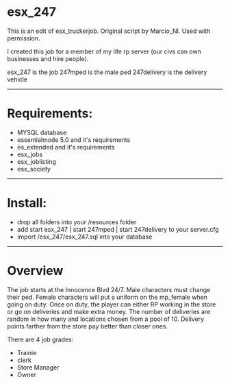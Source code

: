 # esx_247
This is an edit of esx_truckerjob.  Original script by Marcio_Nl. Used with permission.

I created this job for a member of my life rp server (our civs can own businesses and hire people).

esx_247 is the job
247mped is the male ped
247delivery is the delivery vehicle

----------------------------------

# Requirements:
- MYSQL database
- essentialmode 5.0 and it's requirements
- es_extended and it's requirements
- esx_jobs
- esx_joblisting
- esx_society

----------------------------------

# Install:
- drop all folders into your /resources folder
- add start esx_247 | start 247mped | start 247delivery to your server.cfg
- import /esx_247/esx_247.sql into your database

----------------------------------

# Overview
The job starts at the Innocence Blvd 24/7.  Male characters must change their ped.  Female characters will put a uniform on the mp_female
when going on duty.  Once on duty, the player can either RP working in the store or go on deliveries and make extra money.  The number of
deliveries are random in how many and locations chosen from a pool of 10.  Delivery points farther from the store pay better than closer
ones.

There are 4 job grades:
- Trainie
- clerk
- Store Manager
- Owner
